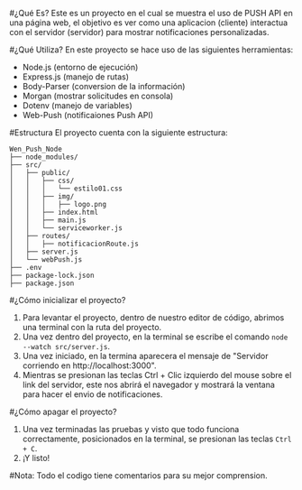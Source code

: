 #¿Qué Es?
Este es un proyecto en el cual se muestra el uso de PUSH API en una página web, el objetivo es ver como una aplicacion (cliente) interactua con el servidor (servidor) para mostrar notificaciones personalizadas.

#¿Qué Utiliza?
En este proyecto se hace uso de las siguientes herramientas:
  - Node.js (entorno de ejecución)
  - Express.js (manejo de rutas)
  - Body-Parser (conversion de la información)
  - Morgan (mostrar solicitudes en consola)
  - Dotenv (manejo de variables)
  - Web-Push (notificaiones Push API)

#Estructura
El proyecto cuenta con la siguiente estructura:
```plaintext
Wen_Push_Node
├── node_modules/
├── src/
│   ├── public/
│   │   ├── css/
│   │   │   └── estilo01.css
│   │   ├── img/
│   │   │   ├── logo.png
│   │   ├── index.html
│   │   ├── main.js
│   │   └── serviceworker.js
│   ├── routes/
│   │   ├── notificacionRoute.js
│   ├── server.js
│   └── webPush.js 
├── .env
├── package-lock.json
├── package.json

```

#¿Cómo inicializar el proyecto?

  1. Para levantar el proyecto, dentro de nuestro editor de código, abrimos una terminal con la ruta del proyecto.
  2. Una vez dentro del proyecto, en la terminal se escribe el comando `node --watch src/server.js`.
  3. Una vez iniciado, en la termina aparecera el mensaje de "Servidor corriendo en http://localhost:3000".
  4. Mientras se presionan las teclas Ctrl + Clic izquierdo del mouse sobre el link del servidor, este nos abrirá el navegador y mostrará la ventana para hacer el envio de notificaciones.

#¿Cómo apagar el proyecto?

  1. Una vez terminadas las pruebas y visto que todo funciona correctamente, posicionados en la terminal, se presionan las teclas `Ctrl + C`.
  2. ¡Y listo!

#Nota: Todo el codigo tiene comentarios para su mejor comprension.
